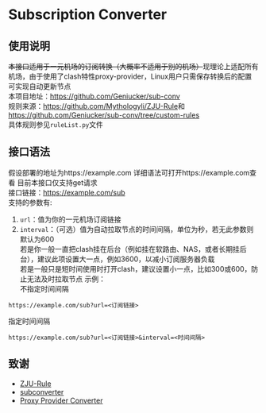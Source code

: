# Subscription Converter

## 使用说明
~~本接口适用于一元机场的订阅转换（大概率不适用于别的机场）~~现理论上适配所有机场，由于使用了clash特性proxy-provider，Linux用户只需保存转换后的配置可实现自动更新节点<br>
本项目地址：<https://github.com/Geniucker/sub-conv><br>
规则来源：<https://github.com/Mythologyli/ZJU-Rule>和<https://github.com/Geniucker/sub-conv/tree/custom-rules><br>
具体规则参见`ruleList.py`文件<br>

## 接口语法
假设部署的地址为https://example.com
详细语法可打开https://example.com查看
目前本接口仅支持get请求<br>
接口链接：https://example.com/sub<br>
支持的参数有:<br>
  1. `url`：值为你的一元机场订阅链接<br>
  2. `interval`：（可选）值为自动拉取节点的时间间隔，单位为秒，若无此参数则默认为600<br>
    若是你一般一直把clash挂在后台（例如挂在软路由、NAS，或者长期挂后台），建议此项设置大一点，例如3600，以减小订阅服务器负载<br>
    若是一般只是短时间使用时打开clash，建议设置小一点，比如300或600，防止无法及时拉取节点
示例：<br>
不指定时间间隔
```
https://example.com/sub?url=<订阅链接>
```
指定时间间隔<br>
```
https://example.com/sub?url=<订阅链接>&interval=<时间间隔>
```

## 致谢
- [ZJU-Rule](https://github.com/Mythologyli/ZJU-Rule/)
- [subconverter](https://github.com/tindy2013/subconverter)
- [Proxy Provider Converter](https://github.com/qier222/proxy-provider-converter)
